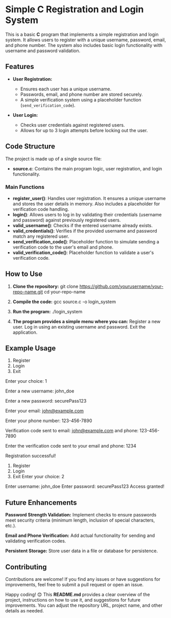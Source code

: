 # Simple C Registration and Login System

This is a basic **C** program that implements a simple registration and login system. It allows users to register with a unique username, password, email, and phone number. The system also includes basic login functionality with username and password validation.

## Features

- **User Registration:**
  - Ensures each user has a unique username.
  - Passwords, email, and phone number are stored securely.
  - A simple verification system using a placeholder function (`send_verification_code`).

- **User Login:**
  - Checks user credentials against registered users.
  - Allows for up to 3 login attempts before locking out the user.

## Code Structure

The project is made up of a single source file:

- **source.c**: Contains the main program logic, user registration, and login functionality.

### Main Functions

- **register_user()**: Handles user registration. It ensures a unique username and stores the user details in memory. Also includes a placeholder for verification code handling.
- **login()**: Allows users to log in by validating their credentials (username and password) against previously registered users.
- **valid_username()**: Checks if the entered username already exists.
- **valid_credentials()**: Verifies if the provided username and password match any registered user.
- **send_verification_code()**: Placeholder function to simulate sending a verification code to the user's email and phone.
- **valid_verification_code()**: Placeholder function to validate a user's verification code.

## How to Use

1. **Clone the repository:**
   git clone https://github.com/yourusername/your-repo-name.git 
   cd your-repo-name
   
2. **Compile the code:**
   gcc source.c -o login_system
   
3. **Run the program:**
   ./login_system
   
4. **The program provides a simple menu where you can:**
    Register a new user.
    Log in using an existing username and password.
    Exit the application.

## Example Usage

1. Register
2. Login
3. Exit
   
Enter your choice: 1

Enter a new username: john_doe

Enter a new password: securePass123

Enter your email: john@example.com

Enter your phone number: 123-456-7890

Verification code sent to email: john@example.com and phone: 123-456-7890

Enter the verification code sent to your email and phone: 1234

Registration successful!

1. Register
2. Login
3. Exit
Enter your choice: 2

Enter username: john_doe
Enter password: securePass123
Access granted!

## Future Enhancements
**Password Strength Validation:** Implement checks to ensure passwords meet security criteria (minimum length, inclusion of special characters, etc.).

**Email and Phone Verification:** Add actual functionality for sending and validating verification codes.

**Persistent Storage:** Store user data in a file or database for persistence.

## Contributing
Contributions are welcome! If you find any issues or have suggestions for improvements, feel free to submit a pull request or open an issue.

Happy coding! 😊
This **README.md** provides a clear overview of the project, instructions on how to use it, and suggestions for future improvements. You can adjust the repository URL, project name, and other details as needed.

